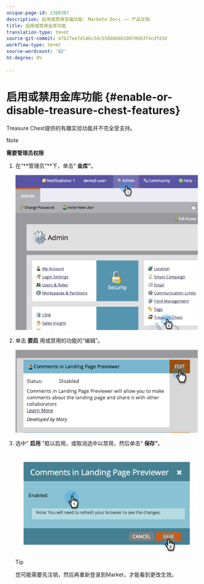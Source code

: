 ```yaml
---
unique-page-id: 2360307
description: 启用或禁用宝箱功能- Marketo Docs —— 产品文档
title: 启用或禁用金库功能
translation-type: tm+mt
source-git-commit: 47b2fee7d146c3dc558d4bbb10070683f4cdfd3d
workflow-type: tm+mt
source-wordcount: '82'
ht-degree: 0%

---
```



# 启用或禁用金库功能 {#enable-or-disable-treasure-chest-features}

Treasure Chest提供的有趣实验功能并不完全受支持。

>[!NOTE]
>
>**需要管理员权限**

1. 在“**管理员”**下，单击“ **金库”**。

   ![](assets/image2014-9-16-17-3a0-3a36.png)

1. 单击 **要启** 用或禁用的功能的“编辑”。

   ![](assets/image2014-9-16-16-3a53-3a42.png)

1. 选中“ **启用** ”框以启用，或取消选中以禁用，然后单击“ **保存”**。

   ![](assets/image2014-9-16-16-3a53-3a53.png)

   >[!TIP]
   >
   >
   >您可能需要先注销，然后再重新登录到Market，才能看到更改生效。

